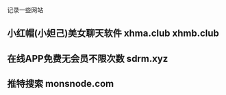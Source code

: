 记录一些网站

## 小红帽(小妲己)美女聊天软件     xhma.club xhmb.club

## 在线APP免费无会员不限次数      sdrm.xyz

## 推特搜索                       monsnode.com
